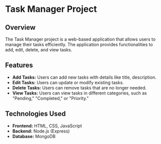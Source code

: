 # Task Manager Project

## Overview

The Task Manager project is a web-based application that allows users to manage their tasks efficiently. The application provides functionalities to add, edit, delete, and view tasks. 

## Features

- **Add Tasks:** Users can add new tasks with details like title, description.
- **Edit Tasks:** Users can update or modify existing tasks.
- **Delete Tasks:** Users can remove tasks that are no longer needed.
- **View Tasks:** Users can view tasks in different categories, such as "Pending," "Completed," or "Priority."


## Technologies Used

- **Frontend:** HTML, CSS, JavaScript
- **Backend:** Node.js (Express) 
- **Database:** MongoDB 
